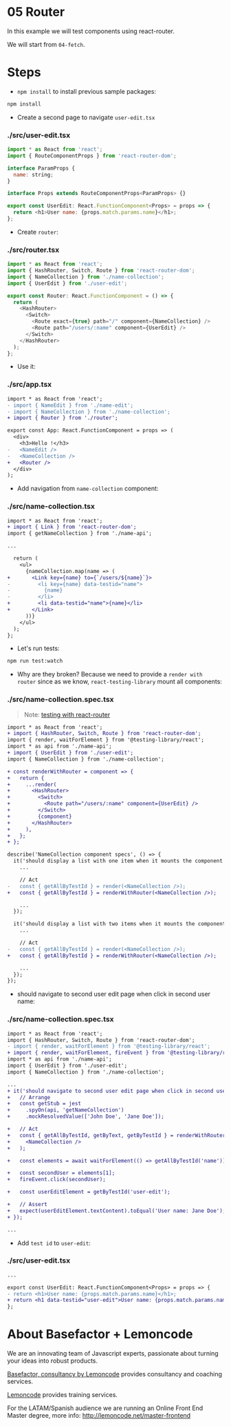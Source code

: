 # 05 Router

In this example we will test components using react-router.

We will start from `04-fetch`.

# Steps

- `npm install` to install previous sample packages:

```bash
npm install
```

- Create a second page to navigate `user-edit.tsx`

### ./src/user-edit.tsx

```javascript
import * as React from 'react';
import { RouteComponentProps } from 'react-router-dom';

interface ParamProps {
  name: string;
}

interface Props extends RouteComponentProps<ParamProps> {}

export const UserEdit: React.FunctionComponent<Props> = props => {
  return <h1>User name: {props.match.params.name}</h1>;
};
```

- Create `router`:

### ./src/router.tsx

```javascript
import * as React from 'react';
import { HashRouter, Switch, Route } from 'react-router-dom';
import { NameCollection } from './name-collection';
import { UserEdit } from './user-edit';

export const Router: React.FunctionComponent = () => {
  return (
    <HashRouter>
      <Switch>
        <Route exact={true} path="/" component={NameCollection} />
        <Route path="/users/:name" component={UserEdit} />
      </Switch>
    </HashRouter>
  );
};
```

- Use it:

### ./src/app.tsx

```diff
import * as React from 'react';
- import { NameEdit } from './name-edit';
- import { NameCollection } from './name-collection';
+ import { Router } from './router';

export const App: React.FunctionComponent = props => (
  <div>
    <h3>Hello !</h3>
-   <NameEdit />
-   <NameCollection />
+   <Router />
  </div>
);

```

- Add navigation from `name-collection` component:

### ./src/name-collection.tsx

```diff
import * as React from 'react';
+ import { Link } from 'react-router-dom';
import { getNameCollection } from './name-api';

...

  return (
    <ul>
      {nameCollection.map(name => (
+       <Link key={name} to={`/users/${name}`}>
-         <li key={name} data-testid="name">
-           {name}
-         </li>
+         <li data-testid="name">{name}</li>
+       </Link>
      ))}
    </ul>
  );
};

```

- Let's run tests:

```bash
npm run test:watch
```

- Why are they broken? Because we need to provide a `render with router` since as we know, `react-testing-library` mount all components:

### ./src/name-collection.spec.tsx

> Note: [testing with react-router](https://testing-library.com/docs/example-react-router)

```diff
import * as React from 'react';
+ import { HashRouter, Switch, Route } from 'react-router-dom';
import { render, waitForElement } from '@testing-library/react';
import * as api from './name-api';
+ import { UserEdit } from './user-edit';
import { NameCollection } from './name-collection';

+ const renderWithRouter = component => {
+   return {
+     ...render(
+       <HashRouter>
+         <Switch>
+           <Route path="/users/:name" component={UserEdit} />
+         </Switch>
+         {component}
+       </HashRouter>
+     ),
+   };
+ };

describe('NameCollection component specs', () => {
  it('should display a list with one item when it mounts the component and it resolves the async call', async () => {
    ...

    // Act
-   const { getAllByTestId } = render(<NameCollection />);
+   const { getAllByTestId } = renderWithRouter(<NameCollection />);

    ...
  });

  it('should display a list with two items when it mounts the component and it resolves the async call', async () => {
    ...

    // Act
-   const { getAllByTestId } = render(<NameCollection />);
+   const { getAllByTestId } = renderWithRouter(<NameCollection />);

    ...
  });
});

```

- should navigate to second user edit page when click in second user name:

### ./src/name-collection.spec.tsx

```diff
import * as React from 'react';
import { HashRouter, Switch, Route } from 'react-router-dom';
- import { render, waitForElement } from '@testing-library/react';
+ import { render, waitForElement, fireEvent } from '@testing-library/react';
import * as api from './name-api';
import { UserEdit } from './user-edit';
import { NameCollection } from './name-collection';

...
+ it('should navigate to second user edit page when click in second user name', async () => {
+   // Arrange
+   const getStub = jest
+     .spyOn(api, 'getNameCollection')
+     .mockResolvedValue(['John Doe', 'Jane Doe']);

+   // Act
+   const { getAllByTestId, getByText, getByTestId } = renderWithRouter(
+     <NameCollection />
+   );

+   const elements = await waitForElement(() => getAllByTestId('name'));

+   const secondUser = elements[1];
+   fireEvent.click(secondUser);

+   const userEditElement = getByTestId('user-edit');

+   // Assert
+   expect(userEditElement.textContent).toEqual('User name: Jane Doe');
+ });

...

```

- Add `test id` to `user-edit`:

### ./src/user-edit.tsx

```diff
...

export const UserEdit: React.FunctionComponent<Props> = props => {
- return <h1>User name: {props.match.params.name}</h1>;
+ return <h1 data-testid="user-edit">User name: {props.match.params.name}</h1>;
};

```

# About Basefactor + Lemoncode

We are an innovating team of Javascript experts, passionate about turning your ideas into robust products.

[Basefactor, consultancy by Lemoncode](http://www.basefactor.com) provides consultancy and coaching services.

[Lemoncode](http://lemoncode.net/services/en/#en-home) provides training services.

For the LATAM/Spanish audience we are running an Online Front End Master degree, more info: http://lemoncode.net/master-frontend

